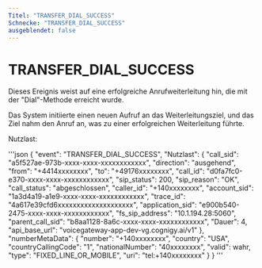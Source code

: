 ```yaml
---
Titel: "TRANSFER_DIAL_SUCCESS"
Schnecke: "TRANSFER_DIAL_SUCCESS"
ausgeblendet: false
---
```


# TRANSFER_DIAL_SUCCESS

Dieses Ereignis weist auf eine erfolgreiche Anrufweiterleitung hin, die mit der "Dial"-Methode erreicht wurde. 

Das System initiierte einen neuen Aufruf an das Weiterleitungsziel, und das Ziel nahm den Anruf an, was zu einer erfolgreichen Weiterleitung führte.

Nutzlast:

'''json
{
  "event": "TRANSFER_DIAL_SUCCESS",
  "Nutzlast": {
    "call_sid": "a5f527ae-973b-xxxx-xxxx-xxxxxxxxxxxx",
    "direction": "ausgehend",
    "from": "+4414xxxxxxxx",
    "to": "+49176xxxxxxxx",
    "call_id": "d0fa7fc0-e370-xxxx-xxxx-xxxxxxxxxxxx",
    "sip_status": 200,
    "sip_reason": "OK",
    "call_status": "abgeschlossen",
    "caller_id": "+140xxxxxxxx",
    "account_sid": "1a3d4a19-a1e9-xxxx-xxxx-xxxxxxxxxxxx",
    "trace_id": "4a617e39cfd6xxxxxxxxxxxxxxxxxxxx",
    "application_sid": "e900b540-2475-xxxx-xxxx-xxxxxxxxxxxx",
    "fs_sip_address": "10.1.194.28:5060",
    "parent_call_sid": "b8aa1128-8a6c-xxxx-xxxx-xxxxxxxxxxxx",
    "Dauer": 4,
    "api_base_url": "voicegateway-app-dev-vg.cognigy.ai/v1"
  },
  "numberMetaData": {
    "number": "+140xxxxxxxx",
    "country": "USA",
    "countryCallingCode": "1",
    "nationalNumber": "40xxxxxxxx",
    "valid": wahr,
    "type": "FIXED_LINE_OR_MOBILE",
    "uri": "tel:+140xxxxxxxx"
  }
}
'''